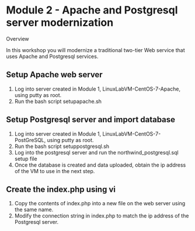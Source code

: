 # Module 2 - Apache and Postgresql server modernization

Overview

In this workshop you will modernize a traditional two-tier Web service that uses Apache and Postgresql services.

## Setup Apache web server

1. Log into server created in Module 1, LinuxLabVM-CentOS-7-Apache, using putty as root.
2. Run the bash script setupapache.sh

## Setup Postgresql server and import database

1. Log into server created in Module 1, LinuxLabVM-CentOS-7-PostGreSQL, using putty as root.
2. Run the bash script setuppostgresql.sh
3. Log into the postgresql server and run the northwind_postgresql.sql setup file
4. Once the database is created and data uploaded, obtain the ip address of the VM to use in the next step.

## Create the index.php using vi

1. Copy the contents of index.php into a new file on the web server using the same name.
2. Modify the connection string in index.php to match the ip address of the Postgresql server.
